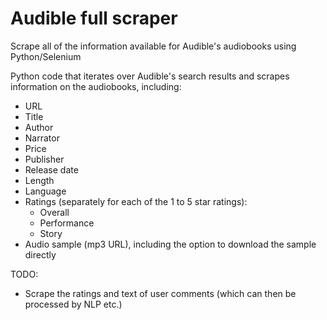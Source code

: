 # Audible full scraper
Scrape all of the information available for Audible's audiobooks using Python/Selenium

Python code that iterates over Audible's search results and scrapes information on the audiobooks, including:
* URL
* Title
* Author
* Narrator
* Price
* Publisher
* Release date
* Length
* Language
* Ratings (separately for each of the 1 to 5 star ratings):
  * Overall
  * Performance
  * Story
* Audio sample (mp3 URL), including the option to download the sample directly

TODO:
* Scrape the ratings and text of user comments (which can then be processed by NLP etc.)
